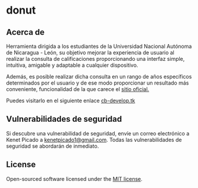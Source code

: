 # donut

## Acerca de

Herramienta dirigida a los estudiantes de la Universidad Nacional Autónoma de Nicaragua - León, su objetivo mejorar la experiencia de usuario al realizar la consulta de calificaciones proporcionando una interfaz simple, intuitiva, amigable y adaptable a cualquier dispositivo.

Además, es posible realizar dicha consulta en un rango de años específicos determinados por el usuario y de ese modo proporcionar un resultado más conveniente, funcionalidad de la que carece el [sitio oficial.](https://portalestudiantes.unanleon.edu.ni/consulta_estudiantes.php)

Puedes visitarlo en el siguiente enlace [cb-develop.tk](http://cb-develop.tk/)

## Vulnerabilidades de seguridad

Si descubre una vulnerabilidad de seguridad, envíe un correo electrónico a Kenet Picado a [kenetpicado1@gmail.com](mailto:kenetpicado1@gmail.com). Todas las vulnerabilidades de seguridad se abordarán de inmediato.

## License

Open-sourced software licensed under the [MIT license](https://opensource.org/licenses/MIT).
